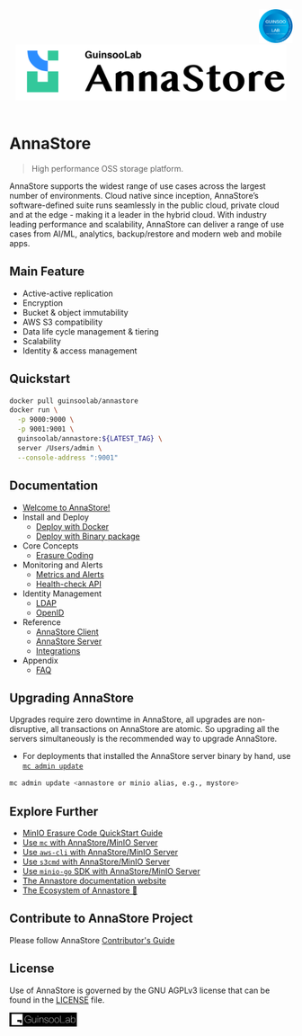 <div align="right">
    <img src="https://raw.githubusercontent.com/GuinsooLab/glab/main/src/images/guinsoolab-badge.png" height="60" alt="badge">
    <br />
</div>
<div align="center">
    <img src="https://raw.githubusercontent.com/GuinsooLab/glab/main/src/images/guinsoolab-annastore.svg" alt="logo" height="100" />
    <br />
    <br />
</div>

# AnnaStore

> High performance OSS storage platform.

AnnaStore supports the widest range of use cases across the largest number of environments. Cloud native
since inception, AnnaStore’s software-defined suite runs seamlessly in the public cloud, private cloud and at the
edge - making it a leader in the hybrid cloud. With industry leading performance and scalability, AnnaStore can
deliver a range of use cases from AI/ML, analytics, backup/restore and modern web and mobile apps.

## Main Feature

- Active-active replication
- Encryption
- Bucket & object immutability
- AWS S3 compatibility
- Data life cycle management & tiering
- Scalability
- Identity & access management

## Quickstart

```bash
docker pull guinsoolab/annastore
docker run \
  -p 9000:9000 \
  -p 9001:9001 \
  guinsoolab/annastore:${LATEST_TAG} \
  server /Users/admin \
  --console-address ":9001"
```

## Documentation

- [Welcome to AnnaStore!](https://ciusji.gitbook.io/annastore/)
- Install and Deploy
  - [Deploy with Docker](https://ciusji.gitbook.io/annastore/install-and-deploy/deploy-with-docker)
  - [Deploy with Binary package](https://ciusji.gitbook.io/annastore/install-and-deploy/deploy-with-binary-pakcage)
- Core Concepts
  - [Erasure Coding](https://ciusji.gitbook.io/annastore/core-concepts/erasure-coding)
- Monitoring and Alerts
  - [Metrics and Alerts](https://ciusji.gitbook.io/annastore/monitoring-and-alerts/metrics-and-alerts)
  - [Health-check API](https://ciusji.gitbook.io/annastore/monitoring-and-alerts/health-check-api)
- Identity Management
  - [LDAP](https://ciusji.gitbook.io/annastore/identity-management/ldap)
  - [OpenID](https://ciusji.gitbook.io/annastore/identity-management/openid)
- Reference
  - [AnnaStore Client](https://ciusji.gitbook.io/annastore/reference/annastore-client)
  - [AnnaStore Server](https://ciusji.gitbook.io/annastore/reference/annastore-server)
  - [Integrations](https://ciusji.gitbook.io/annastore/reference/integrations)
- Appendix
  - [FAQ](https://ciusji.gitbook.io/annastore/appendix/faq)

## Upgrading AnnaStore

Upgrades require zero downtime in AnnaStore, all upgrades are non-disruptive, all transactions on AnnaStore are atomic. So upgrading all the servers simultaneously is the recommended way to upgrade AnnaStore.

- For deployments that installed the AnnaStore server binary by hand, use [`mc admin update`](https://docs.min.io/minio/baremetal/reference/minio-mc-admin/mc-admin-update.html)

```sh
mc admin update <annastore or minio alias, e.g., mystore>
```

## Explore Further

- [MinIO Erasure Code QuickStart Guide](https://docs.min.io/docs/minio-erasure-code-quickstart-guide)
- [Use `mc` with AnnaStore/MinIO Server](https://docs.min.io/docs/minio-client-quickstart-guide)
- [Use `aws-cli` with AnnaStore/MinIO Server](https://docs.min.io/docs/aws-cli-with-minio)
- [Use `s3cmd` with AnnaStore/MinIO Server](https://docs.min.io/docs/s3cmd-with-minio)
- [Use `minio-go` SDK with AnnaStore/MinIO Server](https://docs.min.io/docs/golang-client-quickstart-guide)
- [The Annastore documentation website](https://ciusji.gitbook.io/annastore/)
- [The Ecosystem of Annastore 🌈](https://ciusji.gitbook.io/guinsoolab/)

## Contribute to AnnaStore Project

Please follow AnnaStore [Contributor's Guide](https://github.com/GuinsooLab/annastore/blob/main/CONTRIBUTING.md)

## License

Use of AnnaStore is governed by the GNU AGPLv3 license that can be found in the [LICENSE](./LICENSE) file.

<img src="https://raw.githubusercontent.com/GuinsooLab/glab/main/src/images/guinsoolab-group.svg" width="120" alt="license" />

